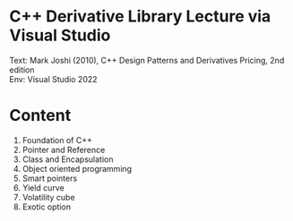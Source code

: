 # C++ Derivative Library Lecture via Visual Studio
Text: Mark Joshi (2010), C++ Design Patterns and Derivatives Pricing, 2nd edition  
Env: Visual Studio 2022

# Content
1. Foundation of C++
2. Pointer and Reference
3. Class and Encapsulation
4. Object oriented programming
5. Smart pointers
6. Yield curve
7. Volatility cube
8. Exotic option
